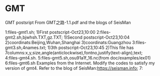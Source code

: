 # GMT
GMT postsript
From GMT之路-1.1.pdf and the blogs of SeisMan

1:files-gmt1.sh;
1)First postscript-Oct23,10:00
2:files-gmt2.sh,bjwhsh.TXT,gz.TXT;
1)Second postscript-Oct23,10:04
2)coordinats:Beijing,Wuhan,Shanghai
3)coordinats:Guangzhou
3:files-gmt3.sh,4names.txt;
1)3th postscript-Oct23,10:45
2)This file has 7columns:x,y,size,angle(anticlockwise),fontno,justify(text-align),text;
4:files-gmt4.sh.
5:files-gmt5.sh,osu91a1f_16.nc(from doc/examples/ex01)
6:files-gmt6.sh
Examples from the Internet. Modify the codes to satisfy my version of gmt4. Refer to the blog of SeisMan:https://seisman.info;
7:
